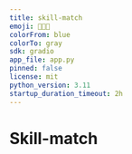 ```yaml
---
title: skill-match
emoji: 👨🏼‍💻
colorFrom: blue
colorTo: gray
sdk: gradio
app_file: app.py
pinned: false
license: mit
python_version: 3.11
startup_duration_timeout: 2h
---
```


# Skill-match

